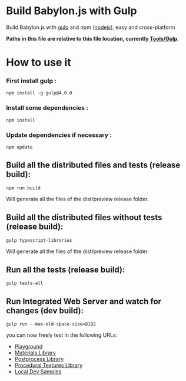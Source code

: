 Build Babylon.js with Gulp
====================

Build Babylon.js with [gulp](http://gulpjs.com/ "gulp") and npm ([nodejs](http://nodejs.org/ "nodejs")), easy and cross-platform

**Paths in this file are relative to this file location, currently [Tools/Gulp](https://github.com/BabylonJS/Babylon.js/tree/master/Tools/Gulp).**

# How to use it

### First install gulp :
```
npm install -g gulp@4.0.0
```

### Install some dependencies :
```
npm install
```

### Update dependencies if necessary :
```
npm update
```

## Build all the distributed files and tests (release build):

```
npm run build
```
Will generate all the files of the dist/preview release folder.

## Build all the distributed files without tests (release build):

```
gulp typescript-libraries
```
Will generate all the files of the dist/preview release folder.

## Run all the tests (release build):

```
gulp tests-all
```

## Run Integrated Web Server and watch for changes (dev build):
```
gulp run --max-old-space-size=8192
```

you can now freely test in the following URLs:
- [Playground](http://localhost:1338/Playground/index-local.html)
- [Materials Library](http://localhost:1338/materialsLibrary/index.html)
- [Postprocess Library](http://localhost:1338/postProcessLibrary/index.html)
- [Procedural Textures Library](http://localhost:1338/proceduralTexturesLibrary/index.html)
- [Local Dev Samples](http://localhost:1338/localDev/index.html)
